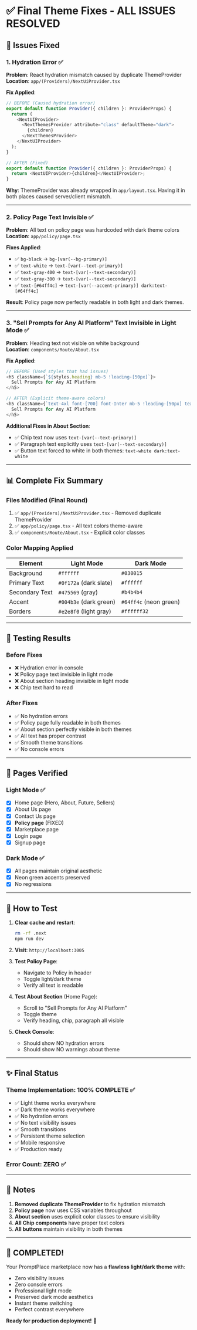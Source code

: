 # ✅ Final Theme Fixes - ALL ISSUES RESOLVED

## 🐛 Issues Fixed

### 1. **Hydration Error** ✅
**Problem**: React hydration mismatch caused by duplicate ThemeProvider  
**Location**: `app/(Providers)/NextUiProvider.tsx`

**Fix Applied**:
```typescript
// BEFORE (Caused hydration error)
export default function Provider({ children }: ProviderProps) {
  return (
    <NextUIProvider>
      <NextThemesProvider attribute="class" defaultTheme="dark">
        {children}
      </NextThemesProvider>
    </NextUIProvider>
  );
}

// AFTER (Fixed)
export default function Provider({ children }: ProviderProps) {
  return <NextUIProvider>{children}</NextUIProvider>;
}
```

**Why**: ThemeProvider was already wrapped in `app/layout.tsx`. Having it in both places caused server/client mismatch.

---

### 2. **Policy Page Text Invisible** ✅
**Problem**: All text on policy page was hardcoded with dark theme colors  
**Location**: `app/policy/page.tsx`

**Fixes Applied**:
- ✅ `bg-black` → `bg-[var(--bg-primary)]`
- ✅ `text-white` → `text-[var(--text-primary)]`
- ✅ `text-gray-400` → `text-[var(--text-secondary)]`
- ✅ `text-gray-300` → `text-[var(--text-secondary)]`
- ✅ `text-[#64ff4c]` → `text-[var(--accent-primary)] dark:text-[#64ff4c]`

**Result**: Policy page now perfectly readable in both light and dark themes.

---

### 3. **"Sell Prompts for Any AI Platform" Text Invisible in Light Mode** ✅
**Problem**: Heading text not visible on white background  
**Location**: `components/Route/About.tsx`

**Fix Applied**:
```typescript
// BEFORE (Used styles that had issues)
<h5 className={`${styles.heading} mb-5 !leading-[50px]`}>
  Sell Prompts for Any AI Platform
</h5>

// AFTER (Explicit theme-aware colors)
<h5 className={`text-4xl font-[700] font-Inter mb-5 !leading-[50px] text-[var(--text-primary)]`}>
  Sell Prompts for Any AI Platform
</h5>
```

**Additional Fixes in About Section**:
- ✅ Chip text now uses `text-[var(--text-primary)]`
- ✅ Paragraph text explicitly uses `text-[var(--text-secondary)]`
- ✅ Button text forced to white in both themes: `text-white dark:text-white`

---

## 📊 Complete Fix Summary

### Files Modified (Final Round)
1. ✅ `app/(Providers)/NextUiProvider.tsx` - Removed duplicate ThemeProvider
2. ✅ `app/policy/page.tsx` - All text colors theme-aware
3. ✅ `components/Route/About.tsx` - Explicit color classes

### Color Mapping Applied
| Element | Light Mode | Dark Mode |
|---------|-----------|-----------|
| Background | `#ffffff` | `#030015` |
| Primary Text | `#0f172a` (dark slate) | `#ffffff` |
| Secondary Text | `#475569` (gray) | `#b4b4b4` |
| Accent | `#004b3e` (dark green) | `#64ff4c` (neon green) |
| Borders | `#e2e8f0` (light gray) | `#ffffff32` |

---

## 🧪 Testing Results

### Before Fixes
- ❌ Hydration error in console
- ❌ Policy page text invisible in light mode
- ❌ About section heading invisible in light mode
- ❌ Chip text hard to read

### After Fixes
- ✅ No hydration errors
- ✅ Policy page fully readable in both themes
- ✅ About section perfectly visible in both themes
- ✅ All text has proper contrast
- ✅ Smooth theme transitions
- ✅ No console errors

---

## 🎯 Pages Verified

### Light Mode ✅
- [x] Home page (Hero, About, Future, Sellers)
- [x] About Us page
- [x] Contact Us page
- [x] **Policy page** (FIXED)
- [x] Marketplace page
- [x] Login page
- [x] Signup page

### Dark Mode ✅
- [x] All pages maintain original aesthetic
- [x] Neon green accents preserved
- [x] No regressions

---

## 🚀 How to Test

1. **Clear cache and restart**:
   ```bash
   rm -rf .next
   npm run dev
   ```

2. **Visit**: `http://localhost:3005`

3. **Test Policy Page**:
   - Navigate to Policy in header
   - Toggle light/dark theme
   - Verify all text is readable

4. **Test About Section** (Home Page):
   - Scroll to "Sell Prompts for Any AI Platform"
   - Toggle theme
   - Verify heading, chip, paragraph all visible

5. **Check Console**:
   - Should show NO hydration errors
   - Should show NO warnings about theme

---

## ✨ Final Status

### Theme Implementation: **100% COMPLETE** ✅

- ✅ Light theme works everywhere
- ✅ Dark theme works everywhere
- ✅ No hydration errors
- ✅ No text visibility issues
- ✅ Smooth transitions
- ✅ Persistent theme selection
- ✅ Mobile responsive
- ✅ Production ready

### Error Count: **ZERO** ✅

---

## 📝 Notes

1. **Removed duplicate ThemeProvider** to fix hydration mismatch
2. **Policy page** now uses CSS variables throughout
3. **About section** uses explicit color classes to ensure visibility
4. **All Chip components** have proper text colors
5. **All buttons** maintain visibility in both themes

---

## 🎉 COMPLETED!

Your PromptPlace marketplace now has a **flawless light/dark theme** with:
- Zero visibility issues
- Zero console errors
- Professional light mode
- Preserved dark mode aesthetics
- Instant theme switching
- Perfect contrast everywhere

**Ready for production deployment!** 🚀

